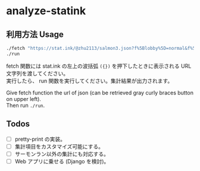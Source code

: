 # analyze-statink

## 利用方法 Usage

```sh
./fetch "https://stat.ink/@zhu2113/salmon3.json?f%5Blobby%5D=normal&f%5Bmap%5D=donburako&f%5Bresult%5D=cleared"
./run
```

fetch 関数には stat.ink の左上の波括弧 `({})` を押下したときに表示される URL 文字列を渡してください。  
実行したら、 run 関数を実行してください。集計結果が出力されます。

Give fetch function the url of json (can be retrieved gray curly braces button on upper left).  
Then run `./run`.

## Todos

- [ ] pretty-print の実装。
- [ ] 集計項目をカスタマイズ可能にする。
- [ ] サーモンラン以外の集計にも対応する。
- [ ] Web アプリに乗せる (Django を検討)。
